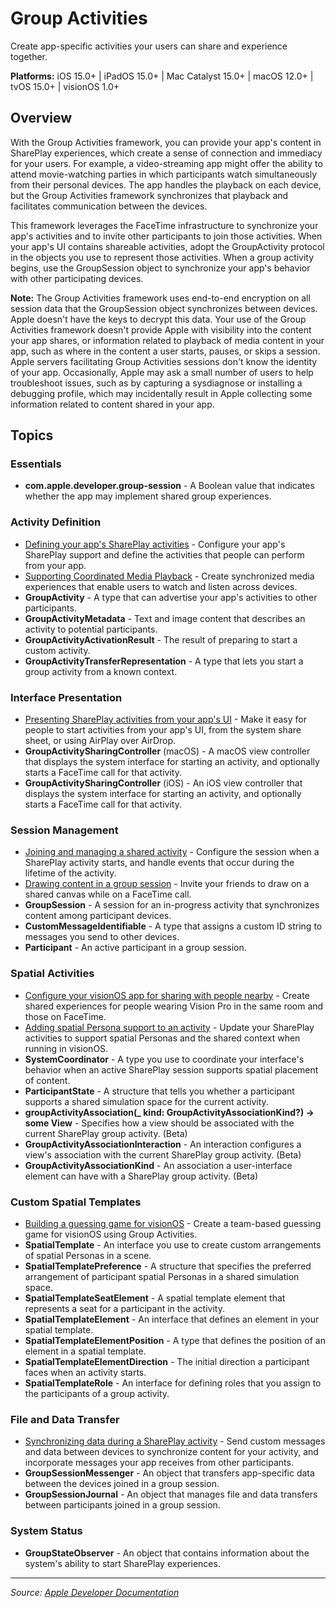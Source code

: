 # Group Activities

Create app-specific activities your users can share and experience together.

**Platforms:** iOS 15.0+ | iPadOS 15.0+ | Mac Catalyst 15.0+ | macOS 12.0+ | tvOS 15.0+ | visionOS 1.0+

## Overview

With the Group Activities framework, you can provide your app's content in SharePlay experiences, which create a sense of connection and immediacy for your users. For example, a video-streaming app might offer the ability to attend movie-watching parties in which participants watch simultaneously from their personal devices. The app handles the playback on each device, but the Group Activities framework synchronizes that playback and facilitates communication between the devices.

This framework leverages the FaceTime infrastructure to synchronize your app's activities and to invite other participants to join those activities. When your app's UI contains shareable activities, adopt the GroupActivity protocol in the objects you use to represent those activities. When a group activity begins, use the GroupSession object to synchronize your app's behavior with other participating devices.

**Note:** The Group Activities framework uses end-to-end encryption on all session data that the GroupSession object synchronizes between devices. Apple doesn't have the keys to decrypt this data. Your use of the Group Activities framework doesn't provide Apple with visibility into the content your app shares, or information related to playback of media content in your app, such as where in the content a user starts, pauses, or skips a session. Apple servers facilitating Group Activities sessions don't know the identity of your app. Occasionally, Apple may ask a small number of users to help troubleshoot issues, such as by capturing a sysdiagnose or installing a debugging profile, which may incidentally result in Apple collecting some information related to content shared in your app.

## Topics

### Essentials
- **com.apple.developer.group-session** - A Boolean value that indicates whether the app may implement shared group experiences.

### Activity Definition
- [Defining your app's SharePlay activities](https://developer.apple.com/documentation/groupactivities/defining_your_app_s_shareplay_activities) - Configure your app's SharePlay support and define the activities that people can perform from your app.
- [Supporting Coordinated Media Playback](https://developer.apple.com/documentation/groupactivities/supporting_coordinated_media_playback) - Create synchronized media experiences that enable users to watch and listen across devices.
- **GroupActivity** - A type that can advertise your app's activities to other participants.
- **GroupActivityMetadata** - Text and image content that describes an activity to potential participants.
- **GroupActivityActivationResult** - The result of preparing to start a custom activity.
- **GroupActivityTransferRepresentation** - A type that lets you start a group activity from a known context.

### Interface Presentation
- [Presenting SharePlay activities from your app's UI](https://developer.apple.com/documentation/groupactivities/presenting_shareplay_activities_from_your_app_s_ui) - Make it easy for people to start activities from your app's UI, from the system share sheet, or using AirPlay over AirDrop.
- **GroupActivitySharingController** (macOS) - A macOS view controller that displays the system interface for starting an activity, and optionally starts a FaceTime call for that activity.
- **GroupActivitySharingController** (iOS) - An iOS view controller that displays the system interface for starting an activity, and optionally starts a FaceTime call for that activity.

### Session Management
- [Joining and managing a shared activity](https://developer.apple.com/documentation/groupactivities/joining_and_managing_a_shared_activity) - Configure the session when a SharePlay activity starts, and handle events that occur during the lifetime of the activity.
- [Drawing content in a group session](https://developer.apple.com/documentation/groupactivities/drawing_content_in_a_group_session) - Invite your friends to draw on a shared canvas while on a FaceTime call.
- **GroupSession** - A session for an in-progress activity that synchronizes content among participant devices.
- **CustomMessageIdentifiable** - A type that assigns a custom ID string to messages you send to other devices.
- **Participant** - An active participant in a group session.

### Spatial Activities
- [Configure your visionOS app for sharing with people nearby](https://developer.apple.com/documentation/groupactivities/configure_your_visionos_app_for_sharing_with_people_nearby) - Create shared experiences for people wearing Vision Pro in the same room and those on FaceTime.
- [Adding spatial Persona support to an activity](https://developer.apple.com/documentation/groupactivities/adding_spatial_persona_support_to_an_activity) - Update your SharePlay activities to support spatial Personas and the shared context when running in visionOS.
- **SystemCoordinator** - A type you use to coordinate your interface's behavior when an active SharePlay session supports spatial placement of content.
- **ParticipantState** - A structure that tells you whether a participant supports a shared simulation space for the current activity.
- **groupActivityAssociation(_ kind: GroupActivityAssociationKind?) -> some View** - Specifies how a view should be associated with the current SharePlay group activity. (Beta)
- **GroupActivityAssociationInteraction** - An interaction configures a view's association with the current SharePlay group activity. (Beta)
- **GroupActivityAssociationKind** - An association a user-interface element can have with a SharePlay group activity. (Beta)

### Custom Spatial Templates
- [Building a guessing game for visionOS](https://developer.apple.com/documentation/groupactivities/building_a_guessing_game_for_visionos) - Create a team-based guessing game for visionOS using Group Activities.
- **SpatialTemplate** - An interface you use to create custom arrangements of spatial Personas in a scene.
- **SpatialTemplatePreference** - A structure that specifies the preferred arrangement of participant spatial Personas in a shared simulation space.
- **SpatialTemplateSeatElement** - A spatial template element that represents a seat for a participant in the activity.
- **SpatialTemplateElement** - An interface that defines an element in your spatial template.
- **SpatialTemplateElementPosition** - A type that defines the position of an element in a spatial template.
- **SpatialTemplateElementDirection** - The initial direction a participant faces when an activity starts.
- **SpatialTemplateRole** - An interface for defining roles that you assign to the participants of a group activity.

### File and Data Transfer
- [Synchronizing data during a SharePlay activity](https://developer.apple.com/documentation/groupactivities/synchronizing_data_during_a_shareplay_activity) - Send custom messages and data between devices to synchronize content for your activity, and incorporate messages your app receives from other participants.
- **GroupSessionMessenger** - An object that transfers app-specific data between the devices joined in a group session.
- **GroupSessionJournal** - An object that manages file and data transfers between participants joined in a group session.

### System Status
- **GroupStateObserver** - An object that contains information about the system's ability to start SharePlay experiences.

---

*Source: [Apple Developer Documentation](https://developer.apple.com/documentation/GroupActivities)*